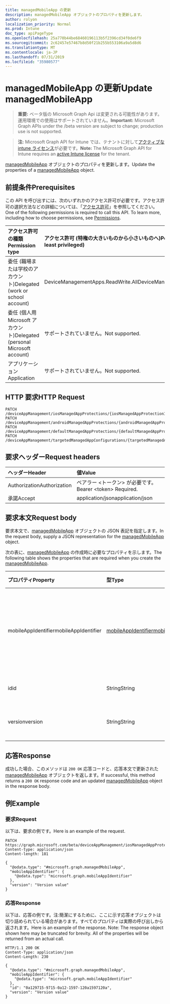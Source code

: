 ```yaml
---
title: managedMobileApp の更新
description: managedMobileApp オブジェクトのプロパティを更新します。
author: rolyon
localization_priority: Normal
ms.prod: Intune
doc_type: apiPageType
ms.openlocfilehash: 25a770b44be68460196113b5f2396cd34f0de6f9
ms.sourcegitcommit: 2c62457e57467b8d50f21b255b553106a9a5d8d6
ms.translationtype: MT
ms.contentlocale: ja-JP
ms.lasthandoff: 07/31/2019
ms.locfileid: "35980577"
---
```

# <a name="update-managedmobileapp"></a><span data-ttu-id="1dc33-103">managedMobileApp の更新</span><span class="sxs-lookup"><span data-stu-id="1dc33-103">Update managedMobileApp</span></span>

> <span data-ttu-id="1dc33-104">**重要:** ベータ版の Microsoft Graph Api は変更される可能性があります。運用環境での使用はサポートされていません。</span><span class="sxs-lookup"><span data-stu-id="1dc33-104">**Important:** Microsoft Graph APIs under the /beta version are subject to change; production use is not supported.</span></span>

> <span data-ttu-id="1dc33-105">**注:** Microsoft Graph API for Intune では、テナントに対して[アクティブな intune ライセンス](https://go.microsoft.com/fwlink/?linkid=839381)が必要です。</span><span class="sxs-lookup"><span data-stu-id="1dc33-105">**Note:** The Microsoft Graph API for Intune requires an [active Intune license](https://go.microsoft.com/fwlink/?linkid=839381) for the tenant.</span></span>

<span data-ttu-id="1dc33-106">[managedMobileApp](../resources/intune-mam-managedmobileapp.md) オブジェクトのプロパティを更新します。</span><span class="sxs-lookup"><span data-stu-id="1dc33-106">Update the properties of a [managedMobileApp](../resources/intune-mam-managedmobileapp.md) object.</span></span>

## <a name="prerequisites"></a><span data-ttu-id="1dc33-107">前提条件</span><span class="sxs-lookup"><span data-stu-id="1dc33-107">Prerequisites</span></span>
<span data-ttu-id="1dc33-p101">この API を呼び出すには、次のいずれかのアクセス許可が必要です。アクセス許可の選択方法などの詳細については、「[アクセス許可](/graph/permissions-reference)」を参照してください。</span><span class="sxs-lookup"><span data-stu-id="1dc33-p101">One of the following permissions is required to call this API. To learn more, including how to choose permissions, see [Permissions](/graph/permissions-reference).</span></span>

|<span data-ttu-id="1dc33-110">アクセス許可の種類</span><span class="sxs-lookup"><span data-stu-id="1dc33-110">Permission type</span></span>|<span data-ttu-id="1dc33-111">アクセス許可 (特権の大きいものから小さいものへ)</span><span class="sxs-lookup"><span data-stu-id="1dc33-111">Permissions (from most to least privileged)</span></span>|
|:---|:---|
|<span data-ttu-id="1dc33-112">委任 (職場または学校のアカウント)</span><span class="sxs-lookup"><span data-stu-id="1dc33-112">Delegated (work or school account)</span></span>|<span data-ttu-id="1dc33-113">DeviceManagementApps.ReadWrite.All</span><span class="sxs-lookup"><span data-stu-id="1dc33-113">DeviceManagementApps.ReadWrite.All</span></span>|
|<span data-ttu-id="1dc33-114">委任 (個人用 Microsoft アカウント)</span><span class="sxs-lookup"><span data-stu-id="1dc33-114">Delegated (personal Microsoft account)</span></span>|<span data-ttu-id="1dc33-115">サポートされていません。</span><span class="sxs-lookup"><span data-stu-id="1dc33-115">Not supported.</span></span>|
|<span data-ttu-id="1dc33-116">アプリケーション</span><span class="sxs-lookup"><span data-stu-id="1dc33-116">Application</span></span>|<span data-ttu-id="1dc33-117">サポートされていません。</span><span class="sxs-lookup"><span data-stu-id="1dc33-117">Not supported.</span></span>|

## <a name="http-request"></a><span data-ttu-id="1dc33-118">HTTP 要求</span><span class="sxs-lookup"><span data-stu-id="1dc33-118">HTTP Request</span></span>
<!-- {
  "blockType": "ignored"
}
-->
``` http
PATCH /deviceAppManagement/iosManagedAppProtections/{iosManagedAppProtectionId}/apps/{managedMobileAppId}
PATCH /deviceAppManagement/androidManagedAppProtections/{androidManagedAppProtectionId}/apps/{managedMobileAppId}
PATCH /deviceAppManagement/defaultManagedAppProtections/{defaultManagedAppProtectionId}/apps/{managedMobileAppId}
PATCH /deviceAppManagement/targetedManagedAppConfigurations/{targetedManagedAppConfigurationId}/apps/{managedMobileAppId}
```

## <a name="request-headers"></a><span data-ttu-id="1dc33-119">要求ヘッダー</span><span class="sxs-lookup"><span data-stu-id="1dc33-119">Request headers</span></span>
|<span data-ttu-id="1dc33-120">ヘッダー</span><span class="sxs-lookup"><span data-stu-id="1dc33-120">Header</span></span>|<span data-ttu-id="1dc33-121">値</span><span class="sxs-lookup"><span data-stu-id="1dc33-121">Value</span></span>|
|:---|:---|
|<span data-ttu-id="1dc33-122">Authorization</span><span class="sxs-lookup"><span data-stu-id="1dc33-122">Authorization</span></span>|<span data-ttu-id="1dc33-123">ベアラー &lt;トークン&gt; が必要です。</span><span class="sxs-lookup"><span data-stu-id="1dc33-123">Bearer &lt;token&gt; Required.</span></span>|
|<span data-ttu-id="1dc33-124">承諾</span><span class="sxs-lookup"><span data-stu-id="1dc33-124">Accept</span></span>|<span data-ttu-id="1dc33-125">application/json</span><span class="sxs-lookup"><span data-stu-id="1dc33-125">application/json</span></span>|

## <a name="request-body"></a><span data-ttu-id="1dc33-126">要求本文</span><span class="sxs-lookup"><span data-stu-id="1dc33-126">Request body</span></span>
<span data-ttu-id="1dc33-127">要求本文で、[managedMobileApp](../resources/intune-mam-managedmobileapp.md) オブジェクトの JSON 表記を指定します。</span><span class="sxs-lookup"><span data-stu-id="1dc33-127">In the request body, supply a JSON representation for the [managedMobileApp](../resources/intune-mam-managedmobileapp.md) object.</span></span>

<span data-ttu-id="1dc33-128">次の表に、[managedMobileApp](../resources/intune-mam-managedmobileapp.md) の作成時に必要なプロパティを示します。</span><span class="sxs-lookup"><span data-stu-id="1dc33-128">The following table shows the properties that are required when you create the [managedMobileApp](../resources/intune-mam-managedmobileapp.md).</span></span>

|<span data-ttu-id="1dc33-129">プロパティ</span><span class="sxs-lookup"><span data-stu-id="1dc33-129">Property</span></span>|<span data-ttu-id="1dc33-130">型</span><span class="sxs-lookup"><span data-stu-id="1dc33-130">Type</span></span>|<span data-ttu-id="1dc33-131">説明</span><span class="sxs-lookup"><span data-stu-id="1dc33-131">Description</span></span>|
|:---|:---|:---|
|<span data-ttu-id="1dc33-132">mobileAppIdentifier</span><span class="sxs-lookup"><span data-stu-id="1dc33-132">mobileAppIdentifier</span></span>|[<span data-ttu-id="1dc33-133">mobileAppIdentifier</span><span class="sxs-lookup"><span data-stu-id="1dc33-133">mobileAppIdentifier</span></span>](../resources/intune-mam-mobileappidentifier.md)|<span data-ttu-id="1dc33-134">対象のオペレーティング システムの種類のアプリの識別子。</span><span class="sxs-lookup"><span data-stu-id="1dc33-134">The identifier for an app with it's operating system type.</span></span>|
|<span data-ttu-id="1dc33-135">id</span><span class="sxs-lookup"><span data-stu-id="1dc33-135">id</span></span>|<span data-ttu-id="1dc33-136">String</span><span class="sxs-lookup"><span data-stu-id="1dc33-136">String</span></span>|<span data-ttu-id="1dc33-137">エンティティのキー。</span><span class="sxs-lookup"><span data-stu-id="1dc33-137">Key of the entity.</span></span>|
|<span data-ttu-id="1dc33-138">version</span><span class="sxs-lookup"><span data-stu-id="1dc33-138">version</span></span>|<span data-ttu-id="1dc33-139">String</span><span class="sxs-lookup"><span data-stu-id="1dc33-139">String</span></span>|<span data-ttu-id="1dc33-140">エンティティのバージョン。</span><span class="sxs-lookup"><span data-stu-id="1dc33-140">Version of the entity.</span></span>|



## <a name="response"></a><span data-ttu-id="1dc33-141">応答</span><span class="sxs-lookup"><span data-stu-id="1dc33-141">Response</span></span>
<span data-ttu-id="1dc33-142">成功した場合、このメソッドは `200 OK` 応答コードと、応答本文で更新された [managedMobileApp](../resources/intune-mam-managedmobileapp.md) オブジェクトを返します。</span><span class="sxs-lookup"><span data-stu-id="1dc33-142">If successful, this method returns a `200 OK` response code and an updated [managedMobileApp](../resources/intune-mam-managedmobileapp.md) object in the response body.</span></span>

## <a name="example"></a><span data-ttu-id="1dc33-143">例</span><span class="sxs-lookup"><span data-stu-id="1dc33-143">Example</span></span>

### <a name="request"></a><span data-ttu-id="1dc33-144">要求</span><span class="sxs-lookup"><span data-stu-id="1dc33-144">Request</span></span>
<span data-ttu-id="1dc33-145">以下は、要求の例です。</span><span class="sxs-lookup"><span data-stu-id="1dc33-145">Here is an example of the request.</span></span>
``` http
PATCH https://graph.microsoft.com/beta/deviceAppManagement/iosManagedAppProtections/{iosManagedAppProtectionId}/apps/{managedMobileAppId}
Content-type: application/json
Content-length: 181

{
  "@odata.type": "#microsoft.graph.managedMobileApp",
  "mobileAppIdentifier": {
    "@odata.type": "microsoft.graph.mobileAppIdentifier"
  },
  "version": "Version value"
}
```

### <a name="response"></a><span data-ttu-id="1dc33-146">応答</span><span class="sxs-lookup"><span data-stu-id="1dc33-146">Response</span></span>
<span data-ttu-id="1dc33-p102">以下は、応答の例です。注:簡潔にするために、ここに示す応答オブジェクトは切り詰められている場合があります。すべてのプロパティは実際の呼び出しから返されます。</span><span class="sxs-lookup"><span data-stu-id="1dc33-p102">Here is an example of the response. Note: The response object shown here may be truncated for brevity. All of the properties will be returned from an actual call.</span></span>
``` http
HTTP/1.1 200 OK
Content-Type: application/json
Content-Length: 230

{
  "@odata.type": "#microsoft.graph.managedMobileApp",
  "mobileAppIdentifier": {
    "@odata.type": "microsoft.graph.mobileAppIdentifier"
  },
  "id": "0a129715-9715-0a12-1597-120a1597120a",
  "version": "Version value"
}
```





